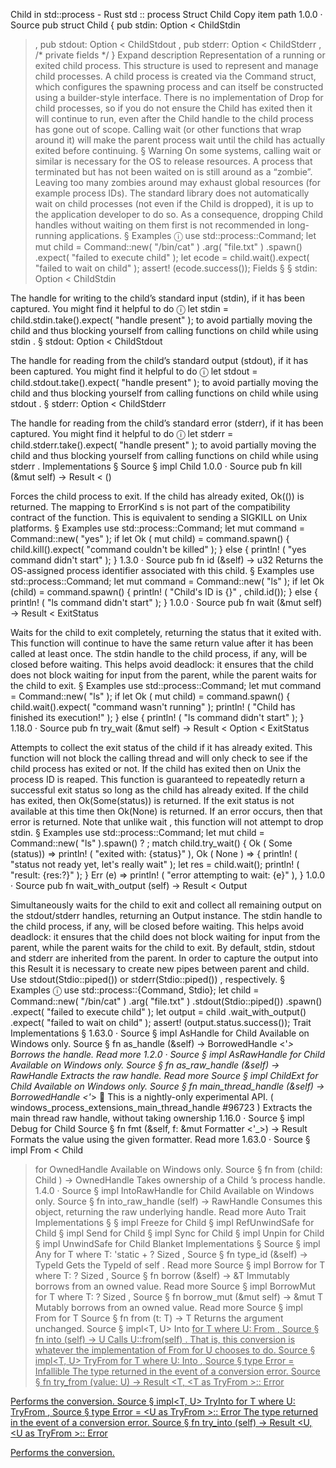 Child in std::process - Rust
std
::
process
Struct
Child
Copy item path
1.0.0
·
Source
pub struct Child {
    pub stdin:
Option
<
ChildStdin
>,
    pub stdout:
Option
<
ChildStdout
>,
    pub stderr:
Option
<
ChildStderr
>,
/* private fields */
}
Expand description
Representation of a running or exited child process.
This structure is used to represent and manage child processes. A child
process is created via the
Command
struct, which configures the
spawning process and can itself be constructed using a builder-style
interface.
There is no implementation of
Drop
for child processes,
so if you do not ensure the
Child
has exited then it will continue to
run, even after the
Child
handle to the child process has gone out of
scope.
Calling
wait
(or other functions that wrap around it) will make
the parent process wait until the child has actually exited before
continuing.
§
Warning
On some systems, calling
wait
or similar is necessary for the OS to
release resources. A process that terminated but has not been waited on is
still around as a “zombie”. Leaving too many zombies around may exhaust
global resources (for example process IDs).
The standard library does
not
automatically wait on child processes (not
even if the
Child
is dropped), it is up to the application developer to do
so. As a consequence, dropping
Child
handles without waiting on them first
is not recommended in long-running applications.
§
Examples
ⓘ
use
std::process::Command;
let
mut
child = Command::new(
"/bin/cat"
)
    .arg(
"file.txt"
)
    .spawn()
    .expect(
"failed to execute child"
);
let
ecode = child.wait().expect(
"failed to wait on child"
);
assert!
(ecode.success());
Fields
§
§
stdin:
Option
<
ChildStdin
>
The handle for writing to the child’s standard input (stdin), if it
has been captured. You might find it helpful to do
ⓘ
let
stdin = child.stdin.take().expect(
"handle present"
);
to avoid partially moving the
child
and thus blocking yourself from calling
functions on
child
while using
stdin
.
§
stdout:
Option
<
ChildStdout
>
The handle for reading from the child’s standard output (stdout), if it
has been captured. You might find it helpful to do
ⓘ
let
stdout = child.stdout.take().expect(
"handle present"
);
to avoid partially moving the
child
and thus blocking yourself from calling
functions on
child
while using
stdout
.
§
stderr:
Option
<
ChildStderr
>
The handle for reading from the child’s standard error (stderr), if it
has been captured. You might find it helpful to do
ⓘ
let
stderr = child.stderr.take().expect(
"handle present"
);
to avoid partially moving the
child
and thus blocking yourself from calling
functions on
child
while using
stderr
.
Implementations
§
Source
§
impl
Child
1.0.0
·
Source
pub fn
kill
(&mut self) ->
Result
<
()
>
Forces the child process to exit. If the child has already exited,
Ok(())
is returned.
The mapping to
ErrorKind
s is not part of the compatibility contract of the function.
This is equivalent to sending a SIGKILL on Unix platforms.
§
Examples
use
std::process::Command;
let
mut
command = Command::new(
"yes"
);
if let
Ok
(
mut
child) = command.spawn() {
    child.kill().expect(
"command couldn't be killed"
);
}
else
{
println!
(
"yes command didn't start"
);
}
1.3.0
·
Source
pub fn
id
(&self) ->
u32
Returns the OS-assigned process identifier associated with this child.
§
Examples
use
std::process::Command;
let
mut
command = Command::new(
"ls"
);
if let
Ok
(child) = command.spawn() {
println!
(
"Child's ID is {}"
, child.id());
}
else
{
println!
(
"ls command didn't start"
);
}
1.0.0
·
Source
pub fn
wait
(&mut self) ->
Result
<
ExitStatus
>
Waits for the child to exit completely, returning the status that it
exited with. This function will continue to have the same return value
after it has been called at least once.
The stdin handle to the child process, if any, will be closed
before waiting. This helps avoid deadlock: it ensures that the
child does not block waiting for input from the parent, while
the parent waits for the child to exit.
§
Examples
use
std::process::Command;
let
mut
command = Command::new(
"ls"
);
if let
Ok
(
mut
child) = command.spawn() {
    child.wait().expect(
"command wasn't running"
);
println!
(
"Child has finished its execution!"
);
}
else
{
println!
(
"ls command didn't start"
);
}
1.18.0
·
Source
pub fn
try_wait
(&mut self) ->
Result
<
Option
<
ExitStatus
>>
Attempts to collect the exit status of the child if it has already
exited.
This function will not block the calling thread and will only
check to see if the child process has exited or not. If the child has
exited then on Unix the process ID is reaped. This function is
guaranteed to repeatedly return a successful exit status so long as the
child has already exited.
If the child has exited, then
Ok(Some(status))
is returned. If the
exit status is not available at this time then
Ok(None)
is returned.
If an error occurs, then that error is returned.
Note that unlike
wait
, this function will not attempt to drop stdin.
§
Examples
use
std::process::Command;
let
mut
child = Command::new(
"ls"
).spawn()
?
;
match
child.try_wait() {
Ok
(
Some
(status)) =>
println!
(
"exited with: {status}"
),
Ok
(
None
) => {
println!
(
"status not ready yet, let's really wait"
);
let
res = child.wait();
println!
(
"result: {res:?}"
);
    }
Err
(e) =>
println!
(
"error attempting to wait: {e}"
),
}
1.0.0
·
Source
pub fn
wait_with_output
(self) ->
Result
<
Output
>
Simultaneously waits for the child to exit and collect all remaining
output on the stdout/stderr handles, returning an
Output
instance.
The stdin handle to the child process, if any, will be closed
before waiting. This helps avoid deadlock: it ensures that the
child does not block waiting for input from the parent, while
the parent waits for the child to exit.
By default, stdin, stdout and stderr are inherited from the parent.
In order to capture the output into this
Result<Output>
it is
necessary to create new pipes between parent and child. Use
stdout(Stdio::piped())
or
stderr(Stdio::piped())
, respectively.
§
Examples
ⓘ
use
std::process::{Command, Stdio};
let
child = Command::new(
"/bin/cat"
)
    .arg(
"file.txt"
)
    .stdout(Stdio::piped())
    .spawn()
    .expect(
"failed to execute child"
);
let
output = child
    .wait_with_output()
    .expect(
"failed to wait on child"
);
assert!
(output.status.success());
Trait Implementations
§
1.63.0
·
Source
§
impl
AsHandle
for
Child
Available on
Windows
only.
Source
§
fn
as_handle
(&self) ->
BorrowedHandle
<'_>
Borrows the handle.
Read more
1.2.0
·
Source
§
impl
AsRawHandle
for
Child
Available on
Windows
only.
Source
§
fn
as_raw_handle
(&self) ->
RawHandle
Extracts the raw handle.
Read more
Source
§
impl
ChildExt
for
Child
Available on
Windows
only.
Source
§
fn
main_thread_handle
(&self) ->
BorrowedHandle
<'_>
🔬
This is a nightly-only experimental API. (
windows_process_extensions_main_thread_handle
#96723
)
Extracts the main thread raw handle, without taking ownership
1.16.0
·
Source
§
impl
Debug
for
Child
Source
§
fn
fmt
(&self, f: &mut
Formatter
<'_>) ->
Result
Formats the value using the given formatter.
Read more
1.63.0
·
Source
§
impl
From
<
Child
> for
OwnedHandle
Available on
Windows
only.
Source
§
fn
from
(child:
Child
) ->
OwnedHandle
Takes ownership of a
Child
’s process handle.
1.4.0
·
Source
§
impl
IntoRawHandle
for
Child
Available on
Windows
only.
Source
§
fn
into_raw_handle
(self) ->
RawHandle
Consumes this object, returning the raw underlying handle.
Read more
Auto Trait Implementations
§
§
impl
Freeze
for
Child
§
impl
RefUnwindSafe
for
Child
§
impl
Send
for
Child
§
impl
Sync
for
Child
§
impl
Unpin
for
Child
§
impl
UnwindSafe
for
Child
Blanket Implementations
§
Source
§
impl<T>
Any
for T
where
    T: 'static + ?
Sized
,
Source
§
fn
type_id
(&self) ->
TypeId
Gets the
TypeId
of
self
.
Read more
Source
§
impl<T>
Borrow
<T> for T
where
    T: ?
Sized
,
Source
§
fn
borrow
(&self) ->
&T
Immutably borrows from an owned value.
Read more
Source
§
impl<T>
BorrowMut
<T> for T
where
    T: ?
Sized
,
Source
§
fn
borrow_mut
(&mut self) ->
&mut T
Mutably borrows from an owned value.
Read more
Source
§
impl<T>
From
<T> for T
Source
§
fn
from
(t: T) -> T
Returns the argument unchanged.
Source
§
impl<T, U>
Into
<U> for T
where
    U:
From
<T>,
Source
§
fn
into
(self) -> U
Calls
U::from(self)
.
That is, this conversion is whatever the implementation of
From
<T> for U
chooses to do.
Source
§
impl<T, U>
TryFrom
<U> for T
where
    U:
Into
<T>,
Source
§
type
Error
=
Infallible
The type returned in the event of a conversion error.
Source
§
fn
try_from
(value: U) ->
Result
<T, <T as
TryFrom
<U>>::
Error
>
Performs the conversion.
Source
§
impl<T, U>
TryInto
<U> for T
where
    U:
TryFrom
<T>,
Source
§
type
Error
= <U as
TryFrom
<T>>::
Error
The type returned in the event of a conversion error.
Source
§
fn
try_into
(self) ->
Result
<U, <U as
TryFrom
<T>>::
Error
>
Performs the conversion.